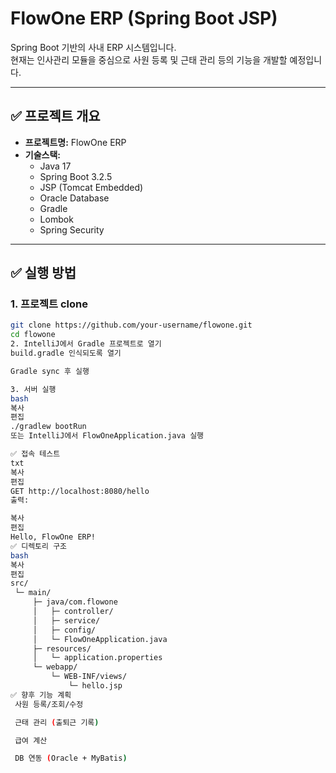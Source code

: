 # FlowOne ERP (Spring Boot JSP)

Spring Boot 기반의 사내 ERP 시스템입니다.  
현재는 인사관리 모듈을 중심으로 사원 등록 및 근태 관리 등의 기능을 개발할 예정입니다.

---

## ✅ 프로젝트 개요

- **프로젝트명:** FlowOne ERP
- **기술스택:**
  - Java 17
  - Spring Boot 3.2.5
  - JSP (Tomcat Embedded)
  - Oracle Database
  - Gradle
  - Lombok
  - Spring Security 

---

## ✅ 실행 방법

### 1. 프로젝트 clone

```bash
git clone https://github.com/your-username/flowone.git
cd flowone
2. IntelliJ에서 Gradle 프로젝트로 열기
build.gradle 인식되도록 열기

Gradle sync 후 실행

3. 서버 실행
bash
복사
편집
./gradlew bootRun
또는 IntelliJ에서 FlowOneApplication.java 실행

✅ 접속 테스트
txt
복사
편집
GET http://localhost:8080/hello
출력:

복사
편집
Hello, FlowOne ERP!
✅ 디렉토리 구조
bash
복사
편집
src/
 └─ main/
     ├─ java/com.flowone
     │   ├─ controller/
     │   ├─ service/
     │   ├─ config/
     │   └─ FlowOneApplication.java
     ├─ resources/
     │   └─ application.properties
     └─ webapp/
         └─ WEB-INF/views/
             └─ hello.jsp
✅ 향후 기능 계획
 사원 등록/조회/수정

 근태 관리 (출퇴근 기록)

 급여 계산

 DB 연동 (Oracle + MyBatis)

